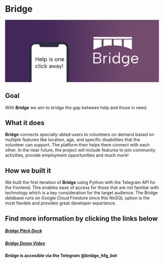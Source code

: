 # Bridge
![Bridge header: purple gradient background with the light focussing on bridge and a phone with the text "help is one click away!"](https://raw.githubusercontent.com/AdityaB4/hfg-project/main/header.jpeg)
## Goal
With **Bridge** we aim to bridge the gap between help and those in need.

## What it does
**Bridge** connects specially-abled users to volunteers on demand based on multiple features like location, age, and specific disabilities that the volunteer can support. The platform then helps them connect with each other. In the near future, the project will include features to join community activities, provide employment opportunities and much more!

## How we built it
We built the first iteration of **Bridge** using Python with the Telegram API for the frontend. This enables ease of access for those that are not familiar with technology which is a key consideration for the target audience. The Bridge database runs on Google Cloud Firestore since this NoSQL option is the most flexible and provides great developer experience.

## Find more information by clicking the links below
##### [Bridge Pitch Deck](https://docs.google.com/presentation/d/107xip4P_l4sM-WGPaFgapMow7FoeQhwocL4ZdVeiVMM/edit?usp=sharing)
##### [Bridge Demo Video](https://docs.google.com/presentation/d/1thVRgs7utABOCIAGTYO4KsQ4XFnHzopL-RvoSACu9vg/edit?usp=sharing)
#### Bridge is accesible via the Telegram @bridge_hfg_bot
